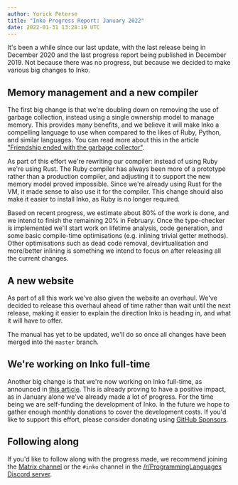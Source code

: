 ```yaml
---
author: Yorick Peterse
title: "Inko Progress Report: January 2022"
date: 2022-01-31 13:28:19 UTC
---
```


It's been a while since our last update, with the last release being in December
2020 and the last progress report being published in December 2019. Not because
there was no progress, but because we decided to make various big changes to
Inko.

<!-- READ MORE -->

## Memory management and a new compiler

The first big change is that we're doubling down on removing the use of garbage
collection, instead using a single ownership model to manage memory. This
provides many benefits, and we believe it will make Inko a compelling language
to use when compared to the likes of Ruby, Python, and similar languages. You
can read more about this in the article ["Friendship ended with the garbage
collector"](https://yorickpeterse.com/articles/friendship-ended-with-the-garbage-collector/).

As part of this effort we're rewriting our compiler: instead of using Ruby
we're using Rust. The Ruby compiler has always been more of a prototype rather
than a production compiler, and adjusting it to support the new memory model
proved impossible. Since we're already using Rust for the VM, it made sense to
also use it for the compiler. This change should also make it easier to install
Inko, as Ruby is no longer required.

Based on recent progress, we estimate about 80% of the work is done, and we
intend to finish the remaining 20% in February. Once the type-checker is
implemented we'll start work on lifetime analysis, code generation, and some
basic compile-time optimisations (e.g. inlining trivial getter methods). Other
optimisations such as dead code removal, devirtualisation and more/better
inlining is something we intend to focus on after releasing all the current
changes.

## A new website

As part of all this work we've also given the website an overhaul. We've decided
to release this overhaul ahead of time rather than wait until the next release,
making it easier to explain the direction Inko is heading in, and what it will
have to offer.

The manual has yet to be updated, we'll do so once all changes have been merged
into the `master` branch.

## We're working on Inko full-time

Another big change is that we're now working on Inko full-time, as announced in
[this
article](https://yorickpeterse.com/articles/im-leaving-gitlab-to-work-on-inko-full-time/).
This is already proving to have a positive impact, as in January alone we've
already made a lot of progress. For the time being we are self-funding the
development of Inko. In the future we hope to gather enough monthly donations to
cover the development costs. If you'd like to support this effort, please
consider donating using [GitHub
Sponsors](https://github.com/sponsors/YorickPeterse).

## Following along

If you'd like to follow along with the progress made, we recommend joining the
[Matrix channel](https://matrix.to/#/#inko-lang:matrix.org) or the `#inko`
channel in the [/r/ProgrammingLanguages Discord
server](https://discord.gg/yqWzmkV).
